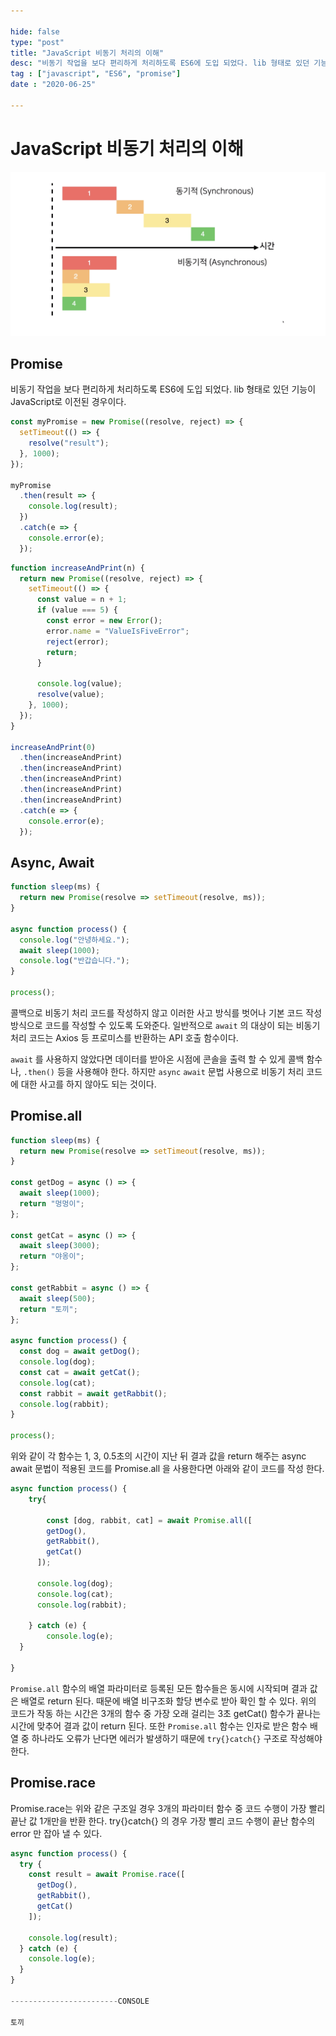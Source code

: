 ```yaml
---

hide: false
type: "post"
title: "JavaScript 비동기 처리의 이해"
desc: "비동기 작업을 보다 편리하게 처리하도록 ES6에 도입 되었다. lib 형태로 있던 기능이 JavaScript로 이전된 경우이다. ... 콜백으로 비동기 처리 코드를 작성하지 않고 이러한 사고 방식를 벗어나 기본 코드 작성 방식으로 코드를 작성할 수 있도록 도와준다. 일반적으로 `await` 의 대상이 되는 비동기 처리 코드는 Axios 등 프로미스를 반환하는 API 호출 함수이다."
tag : ["javascript", "ES6", "promise"]
date : "2020-06-25"

---
```


# JavaScript 비동기 처리의 이해

![img1](_2020-07-01__3.26.44.png)

## Promise

비동기 작업을 보다 편리하게 처리하도록 ES6에 도입 되었다. lib 형태로 있던 기능이 JavaScript로 이전된 경우이다.

```javascript
const myPromise = new Promise((resolve, reject) => {
  setTimeout(() => {
    resolve("result");
  }, 1000);
});

myPromise
  .then(result => {
    console.log(result);
  })
  .catch(e => {
    console.error(e);
  });
```

```javascript
function increaseAndPrint(n) {
  return new Promise((resolve, reject) => {
    setTimeout(() => {
      const value = n + 1;
      if (value === 5) {
        const error = new Error();
        error.name = "ValueIsFiveError";
        reject(error);
        return;
      }

      console.log(value);
      resolve(value);
    }, 1000);
  });
}

increaseAndPrint(0)
  .then(increaseAndPrint)
  .then(increaseAndPrint)
  .then(increaseAndPrint)
  .then(increaseAndPrint)
  .then(increaseAndPrint)
  .catch(e => {
    console.error(e);
  });
```

## Async, Await

```javascript
function sleep(ms) {
  return new Promise(resolve => setTimeout(resolve, ms));
}

async function process() {
  console.log("안녕하세요.");
  await sleep(1000);
  console.log("반갑습니다.");
}

process();
```

콜백으로 비동기 처리 코드를 작성하지 않고 이러한 사고 방식를 벗어나 기본 코드 작성 방식으로 코드를 작성할 수 있도록 도와준다. 일반적으로 `await` 의 대상이 되는 비동기 처리 코드는 Axios 등 프로미스를 반환하는 API 호출 함수이다. 

`await` 를 사용하지 않았다면 데이터를 받아온 시점에 콘솔을 출력 할 수 있게 콜백 함수나, `.then()` 등을 사용해야 한다. 하지만 `async` `await` 문법 사용으로 비동기 처리 코드에 대한 사고를 하지 않아도 되는 것이다.

## Promise.all

```javascript
function sleep(ms) {
  return new Promise(resolve => setTimeout(resolve, ms));
}

const getDog = async () => {
  await sleep(1000);
  return "멍멍이";
};

const getCat = async () => {
  await sleep(3000);
  return "야옹이";
};

const getRabbit = async () => {
  await sleep(500);
  return "토끼";
};

async function process() {
  const dog = await getDog();
  console.log(dog);
  const cat = await getCat();
  console.log(cat);
  const rabbit = await getRabbit();
  console.log(rabbit);
}

process();
```

위와 같이 각 함수는 1, 3, 0.5초의 시간이 지난 뒤 결과 값을 return 해주는 async await 문법이 적용된 코드를 Promise.all 을 사용한다면 아래와 같이 코드를 작성 한다.

```javascript
async function process() {
	try{

		const [dog, rabbit, cat] = await Promise.all([
	    getDog(),
	    getRabbit(),
	    getCat()
	  ]);
	
	  console.log(dog);
	  console.log(cat);
	  console.log(rabbit);

	} catch (e) {
		console.log(e);
  }

}

```

`Promise.all` 함수의 배열 파라미터로 등록된 모든 함수들은 동시에 시작되며 결과 값은 배열로 return 된다. 때문에 배열 비구조화 할당 변수로 받아 확인 할 수 있다. 위의 코드가 작동 하는 시간은 3개의 함수 중 가장 오래 걸리는 3초 getCat() 함수가 끝나는 시간에 맞추어 결과 값이 return 된다. 또한 `Promise.all` 함수는 인자로 받은 함수 배열 중 하나라도 오류가 난다면 에러가 발생하기 때문에 `try{}catch{}` 구조로 작성해야 한다.

## Promise.race

Promise.race는 위와 같은 구조일 경우 3개의 파라미터 함수 중 코드 수행이 가장 빨리 끝난 값 1개만을 반환 한다. try{}catch{} 의 경우 가장 빨리 코드 수행이 끝난 함수의 error 만 잡아 낼 수 있다. 

```javascript
async function process() {
  try {
    const result = await Promise.race([
      getDog(),
      getRabbit(),
      getCat()
    ]);

    console.log(result);
  } catch (e) {
    console.log(e);
  }
}

------------------------CONSOLE

토끼
```
